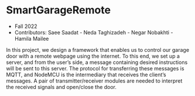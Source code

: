 # SmartGarageRemote

- Fall 2022
- Contributors: Saee Saadat - Neda Taghizadeh - Negar Nobakhti - Hamila Mailee

In this project, we design a framework that enables us to control our garage door with a remote webpage using the internet. To this end, we set up a server, and from the user’s side, a message containing desired instructions will be sent to this server. The protocol for transferring these messages is MQTT, and NodeMCU is the intermediary that receives the client’s messages. A pair of transmitter/receiver modules are needed to interpret the received signals and open/close the door.
